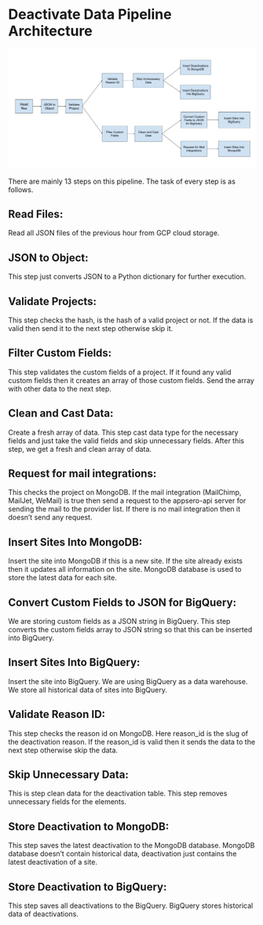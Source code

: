 # Deactivate Data Pipeline Architecture

![Deactivate Data Pipeline](../images/big-data/deactivate-data-pipeline.jpg)

There are mainly 13 steps on this pipeline. The task of every step is as follows. 

## Read Files:
Read all JSON files of the previous hour from GCP cloud storage.

## JSON to Object:
This step just converts JSON to a Python dictionary for further execution.

## Validate Projects:
This step checks the hash, is the hash of a valid project or not. If the data is valid then send it to the next step otherwise skip it.

## Filter Custom Fields:
This step validates the custom fields of a project. If it found any valid custom fields then it creates an array of those custom fields. Send the array with other data to the next step.

## Clean and Cast Data:
Create a fresh array of data. This step cast data type for the necessary fields and just take the valid fields and skip unnecessary fields. After this step, we get a fresh and clean array of data.

## Request for mail integrations:
This checks the project on MongoDB. If the mail integration (MailChimp, MailJet, WeMail) is true then send a request to the appsero-api server for sending the mail to the provider list. If there is no mail integration then it doesn’t send any request. 

## Insert Sites Into MongoDB:
Insert the site into MongoDB if this is a new site. If the site already exists then it updates all information on the site. MongoDB database is used to store the latest data for each site. 

## Convert Custom Fields to JSON for BigQuery:
We are storing custom fields as a JSON string in BigQuery. This step converts the custom fields array to JSON string so that this can be inserted into BigQuery. 

## Insert Sites Into BigQuery:
Insert the site into BigQuery. We are using BigQuery as a data warehouse. We store all historical data of sites into BigQuery. 

## Validate Reason ID:
This step checks the reason id on MongoDB. Here reason_id is the slug of the deactivation reason. If the reason_id is valid then it sends the data to the next step otherwise skip the data.

## Skip Unnecessary Data:
This is step clean data for the deactivation table. This step removes unnecessary fields for the elements.

## Store Deactivation to MongoDB:
This step saves the latest deactivation to the MongoDB database. MongoDB database doesn’t contain historical data, deactivation just contains the latest deactivation of a site.

## Store Deactivation to BigQuery:
This step saves all deactivations to the BigQuery. BigQuery stores historical data of deactivations.
